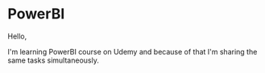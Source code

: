 # PowerBI
Hello, 

I'm learning PowerBI course on Udemy and because of that  I'm sharing the same tasks simultaneously.
